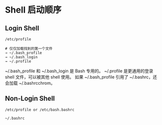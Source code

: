 # Shell 启动顺序

## Login Shell

```shell
/etc/profile 

# 仅仅加载找到的第一个文件
→ ~/.bash_profile
→ ~/.bash_login
→ ~/.profile 
```

~/.bash_profile 和 ~/.bash_login 是 Bash 专用的。
~/.profile 是更通用的登录 shell 文件，可以被其他 shell 使用。
如果 ~/.bash_profile 引用了 ~/.bashrc，还会加载 ~/.bashrcchrom。

## Non-Login Shell

```shell
/etc/profile or /etc/bash.bashrc

~/.bashrc                                                              
```
